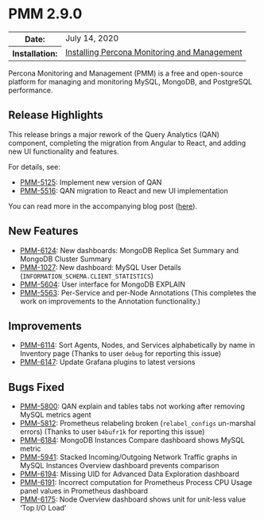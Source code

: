 # PMM 2.9.0

<table class="docutils field-list" frame="void" rules="none">
  <colgroup>
    <col class="field-name">
    <col class="field-body">
  </colgroup>
  <tbody valign="top">
    <tr class="field-odd field">
      <th class="field-name">Date:</th>
      <td class="field-body">July 14, 2020</td>
    </tr>
    <tr class="field-even field">
      <th class="field-name">Installation:</th>
      <td class="field-body">
        <a class="reference external" href="https://www.percona.com/doc/percona-monitoring-and-management/2.x/setting-up/">Installing Percona Monitoring and Management</a></td>
    </tr>
  </tbody>
</table>

Percona Monitoring and Management (PMM) is a free and open-source platform for managing and monitoring MySQL, MongoDB, and PostgreSQL performance.

## Release Highlights

This release brings a major rework of the Query Analytics (QAN) component, completing the migration from Angular to React, and adding new UI functionality and features.

For details, see:

- [PMM-5125](https://jira.percona.com/browse/PMM-5125): Implement new version of QAN
- [PMM-5516](https://jira.percona.com/browse/PMM-5516): QAN migration to React and new UI implementation

You can read more in the accompanying blog post ([here](https://www.percona.com/blog/2020/07/16/improvements-to-query-analytics-qan-component-of-percona-monitoring-and-management/)).

## New Features

- [PMM-6124](https://jira.percona.com/browse/PMM-6124): New dashboards: MongoDB Replica Set Summary and MongoDB Cluster Summary
- [PMM-1027](https://jira.percona.com/browse/PMM-1027): New dashboard: MySQL User Details (`INFORMATION_SCHEMA.CLIENT_STATISTICS`)
- [PMM-5604](https://jira.percona.com/browse/PMM-5604): User interface for MongoDB EXPLAIN
- [PMM-5563](https://jira.percona.com/browse/PMM-5563): Per-Service and per-Node Annotations (This completes the work on improvements to the Annotation functionality.)

## Improvements

- [PMM-6114](https://jira.percona.com/browse/PMM-6114): Sort Agents, Nodes, and Services alphabetically by name in Inventory page (Thanks to user `debug` for reporting this issue)
- [PMM-6147](https://jira.percona.com/browse/PMM-6147): Update Grafana plugins to latest versions

## Bugs Fixed

- [PMM-5800](https://jira.percona.com/browse/PMM-5800): QAN explain and tables tabs not working after removing MySQL metrics agent
- [PMM-5812](https://jira.percona.com/browse/PMM-5812): Prometheus relabeling broken (`relabel_configs` un-marshal errors) (Thanks to user `b4bufr1k` for reporting this issue)
- [PMM-6184](https://jira.percona.com/browse/PMM-6184): MongoDB Instances Compare dashboard shows MySQL metric
- [PMM-5941](https://jira.percona.com/browse/PMM-5941): Stacked Incoming/Outgoing Network Traffic graphs in MySQL Instances Overview dashboard prevents comparison
- [PMM-6194](https://jira.percona.com/browse/PMM-6194): Missing UID for Advanced Data Exploration dashboard
- [PMM-6191](https://jira.percona.com/browse/PMM-6191): Incorrect computation for Prometheus Process CPU Usage panel values in Prometheus dashboard
- [PMM-6175](https://jira.percona.com/browse/PMM-6175): Node Overview dashboard shows unit for unit-less value ‘Top I/O Load’
